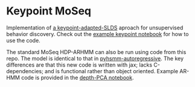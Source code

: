 # Keypoint MoSeq

Implementation of [a keypoint-adapted-SLDS](https://www.overleaf.com/read/rkpnxchbdrrb) aproach for unsupervised behavior discovery. Check out the [example keypoint notebook](examples/keypoint_slds.ipynb) for how to use the code.


The standard MoSeq HDP-ARHMM can also be run using code from this repo. The model is identical to that in [pyhsmm-autoregressive](https://github.com/mattjj/pyhsmm-autoregressive). The key differences are that this new code is written with jax; lacks C-dependencies; and is functional rather than object oriented. Example AR-HMM code is provided in the [depth-PCA notebook](examples/depth_ar_hmm.ipynb). 
